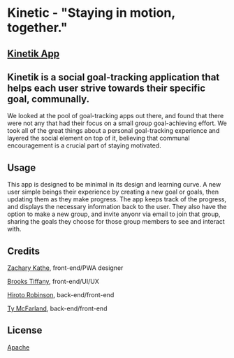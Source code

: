 # Kinetic - "Staying in motion, together."
## [Kinetik App](http://kinetikapp.herokuapp.com/)


## Kinetik is a social goal-tracking application that helps each user strive towards their specific goal, communally.

We looked at the pool of goal-tracking apps out there, and found that there were not any that had their focus on a small group goal-achieving effort. We took all of the great things about a personal goal-tracking experience and layered the social element on top of it, believing that communal encouragement is a crucial part of staying motivated. 


## Usage

This app is designed to be minimal in its design and learning curve. A new user simple beings their experience by creating a new goal or goals, then updating them as they make progress. The app keeps track of the progress, and displays the necessary information back to the user. They also have the option to make a new group, and invite anyonr via email to join that group, sharing the goals they choose for those group members to see and interact with.


## Credits
[Zachary Kathe](https://github.com/ZacharyKathe/), front-end/PWA designer 

[Brooks Tiffany](https://github.com/brooks-t), front-end/UI/UX

[Hiroto Robinson](https://github.com/Gushihiro), back-end/front-end

[Ty McFarland](https://github.com/tylercmac), back-end/front-end


## License
[Apache](https://www.apache.org/licenses/LICENSE-2.0)


